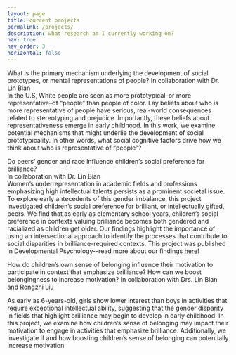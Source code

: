 ```yaml
---
layout: page
title: current projects
permalink: /projects/
description: what research am I currently working on?
nav: true
nav_order: 3
horizontal: false
---
```


What is the primary mechanism underlying the development of social prototypes, or mental representations of people?
In collaboration with Dr. Lin Bian  
In the U.S, White people are seen as more prototypical–or more representative–of “people” than people of color. Lay beliefs about who is more representative of people have serious, real-world consequences related to stereotyping and prejudice. Importantly, these beliefs about representativeness emerge in early childhood. In this work, we examine potential mechanisms that might underlie the development of social prototypicality. In other words, what social cognitive factors drive how we think about who is representative of “people”?  

Do peers’ gender and race influence children’s social preference for brilliance?  
In collaboration with Dr. Lin Bian   
Women’s underrepresentation in academic fields and professions emphasizing high intellectual talents persists as a prominent societal issue. To explore early antecedents of this gender imbalance, this project investigated children’s social preference for brilliant, or intellectually gifted, peers. We find that as early as elementary school years, children’s social preference in contexts valuing brilliance becomes both gendered and racialized as children get older. Our findings highlight the importance of using an intersectional approach to identify the processes that contribute to social disparities in brilliance-required contexts. This project was published in Developmental Psychology--read more about our findings [here](https://pubmed.ncbi.nlm.nih.gov/39172420/)!

How do children’s own sense of belonging influence their motivation to participate in context that emphasize brilliance? How can we boost belongingness to increase motivation?
In collaboration with Drs. Lin Bian and Rongzhi Liu

As early as 6-years-old, girls show lower interest than boys in activities that require exceptional intellectual ability, suggesting that the gender disparity in fields that highlight brilliance may begin to develop in early childhood.  In this project, we examine how children’s sense of belonging may impact their motivation to engage in activities that emphasize brilliance. Additionally, we investigate if and how boosting children’s sense of belonging can potentially increase motivation.   



